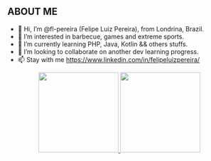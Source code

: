 ## ABOUT ME
- 👋 Hi, I’m @fl-pereira (Felipe Luiz Pereira), from Londrina, Brazil.
- 👀 I’m interested in barbecue, games and extreme sports.
- 🌱 I’m currently learning PHP, Java, Kotlin && others stuffs.
- 💞️ I’m looking to collaborate on another dev learning progress.
- 📫 Stay with me https://www.linkedin.com/in/felipeluizpereira/

<div align="center" dir="auto">
<a href="https://github.com/fl-pereira">
<img height="180em" src="https://camo.githubusercontent.com/953dd37976777f858b122763c51efc2bfe824f9ac2349e54cb93d85ede1a0452/68747470733a2f2f6769746875622d726561646d652d73746174732e76657263656c2e6170702f6170693f757365726e616d653d7261666162616c6c6572696e692673686f775f69636f6e733d74727565267468656d653d64726163756c6126696e636c7564655f616c6c5f636f6d6d6974733d7472756526636f756e745f707269766174653d74727565" data-canonical-src="https://github-readme-stats.vercel.app/api?username=fl-pereira&amp;show_icons=true&amp;theme=drak&amp;include_all_commits=true&amp;count_private=true" style="max-width: 100%;">
  <img height="180em" src="https://camo.githubusercontent.com/73dc596043c316d78c506d53f5c0e74709f261e552f7073aeadef8a1a561d966/68747470733a2f2f6769746875622d726561646d652d73746174732e76657263656c2e6170702f6170692f746f702d6c616e67732f3f757365726e616d653d7261666162616c6c6572696e69266c61796f75743d636f6d70616374266c616e67735f636f756e743d37267468656d653d64726163756c61" data-canonical-src="https://github-readme-stats.vercel.app/api/top-langs/?username=fl-pereira&amp;layout=compact&amp;langs_count=7&amp;theme=dark" style="max-width: 100%;">
</a></div>
